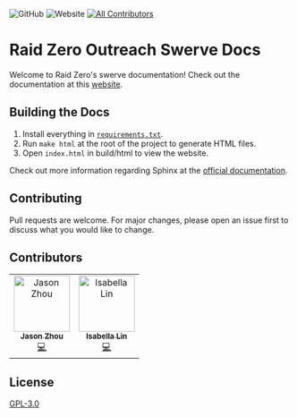 
![GitHub](https://img.shields.io/github/license/TASRobotics/RaidZero-Outreach-Swerve-Docs?logo=Github)
![Website](https://img.shields.io/website?down_color=red&down_message=offline&label=docs&logo=readthedocs&up_color=green&up_message=online&url=https%3A%2F%2Fraidzero-swerve-docs.readthedocs.io%2Fen%2Flatest%2F)
[![All Contributors](https://img.shields.io/badge/all_contributors-1-orange.svg)](#contributors-)

# Raid Zero Outreach Swerve Docs

Welcome to Raid Zero's swerve documentation! Check out the documentation at this [website](https://raidzero-swerve-docs.readthedocs.io/en/latest/). 

## Building the Docs

1. Install everything in [``requirements.txt``](requirements.txt).
2. Run ``make html`` at the root of the project to generate HTML files. 
3. Open ``index.html`` in build/html to view the website. 

Check out more information regarding Sphinx at the [official documentation](https://www.sphinx-doc.org/en/master/). 

## Contributing

Pull requests are welcome. For major changes, please open an issue first to discuss what you would like to change. 

## Contributors

<!-- ALL-CONTRIBUTORS-LIST:START - Do not remove or modify this section -->
<!-- prettier-ignore-start -->
<!-- markdownlint-disable -->
<table>
  <tbody>
    <tr>
      <td align="center"><a href="https://github.com/jazonshou"><img src="https://avatars.githubusercontent.com/u/67040509?v=4?s=100" width="100px;" alt="Jason Zhou"/><br /><sub><b>Jason Zhou</b></sub></a><br /><a href="https://github.com/TASRobotics/RaidZero-Outreach-Swerve-Docs/commits?author=jazonshou" title="Code">💻</a></td>
      <td align="center"><a href="https://github.com/i-hdk"><img src="https://avatars.githubusercontent.com/u/59080145?v=4?s=100" width="100px;" alt="Isabella Lin"/><br /><sub><b>Isabella Lin</b></sub></a><br /><a href="https://github.com/TASRobotics/RaidZero-Outreach-Swerve-Docs/commits?author=i-hdk" title="Code">💻</a></td>
    </tr>
  </tbody>
</table>

<!-- markdownlint-restore -->
<!-- prettier-ignore-end -->

<!-- ALL-CONTRIBUTORS-LIST:END -->
<!-- prettier-ignore-start -->
<!-- markdownlint-disable -->

<!-- markdownlint-restore -->
<!-- prettier-ignore-end -->

<!-- ALL-CONTRIBUTORS-LIST:END -->


## License

[GPL-3.0](https://choosealicense.com/licenses/gpl-3.0/)
